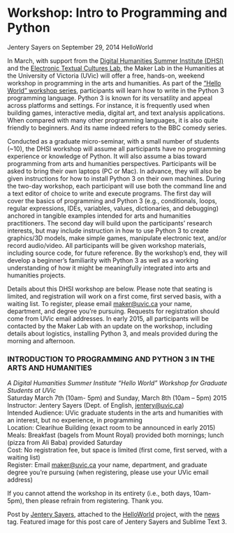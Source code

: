# Workshop: Intro to Programming and Python
Jentery Sayers on September 29, 2014   HelloWorld  

<p>In March, with support from the <a title="learn more" href="http://dhsi.org/" target="_blank">Digital Humanities Summer Institute (DHSI)</a> and the <a title="learn more" href="http://etcl.uvic.ca/" target="_blank">Electronic Textual Cultures Lab</a>, the Maker Lab in the Humanities at the University of Victoria (UVic) will offer <span class="pullquote">a free, hands-on, weekend workshop in programming in the arts and humanities</span>. As part of the <a title="learn more " href="http://maker.uvic.ca/hello/">&#8220;Hello World&#8221; workshop series</a>, participants will learn how to write in the Python 3 programming language. Python 3 is known for its versatility and appeal across platforms and settings. For instance, it is frequently used when building games, interactive media, digital art, and text analysis applications. When compared with many other programming languages, it is also quite friendly to beginners. And its name indeed refers to the BBC comedy series.</p>
<p>Conducted as a graduate micro-seminar, with a small number of students (~10), <span class="pullquote">the DHSI workshop will assume all participants have no programming experience or knowledge of Python</span>. It will also assume a bias toward programming from arts and humanities perspectives. Participants will be asked to bring their own laptops (PC or Mac). In advance, they will also be given instructions for how to install Python 3 on their own machines. During the two-day workshop, each participant will use both the command line and a text editor of choice to write and execute programs. The first day will cover the basics of programming and Python 3 (e.g., conditionals, loops, regular expressions, IDEs, variables, values, dictionaries, and debugging) anchored in tangible examples intended for arts and humanities practitioners. The second day will build upon the participants&#8217; research interests, but may include instruction in how to use Python 3 to create graphics/3D models, make simple games, manipulate electronic text, and/or record audio/video. All participants will be given workshop materials, including source code, for future reference. By the workshop&#8217;s end, they will develop a beginner&#8217;s familiarity with Python 3 as well as a working understanding of how it might be meaningfully integrated into arts and humanities projects.</p>
<p>Details about this DHSI workshop are below. Please note that seating is limited, and registration will work on a first come, first served basis, with a waiting list. To register, please email <a class="moz-txt-link-abbreviated" title="email maker@uvic.ca" href="mailto:maker@uvic.ca">maker@uvic.ca</a> your name, department, and degree you&#8217;re pursuing. Requests for registration should come from UVic email addresses. In early 2015, all participants will be contacted by the Maker Lab with an update on the workshop, including details about logistics, installing Python 3, and meals provided during the morning and afternoon.</p>
<h3>INTRODUCTION TO PROGRAMMING AND PYTHON 3 IN THE ARTS AND HUMANITIES</h3>
<p><em>A Digital Humanities Summer Institute &#8220;Hello World&#8221; Workshop for Graduate Students at UVic</em><br />
Saturday March 7th (10am- 5pm) and Sunday, March 8th (10am &#8211; 5pm) 2015<br />
Instructor: Jentery Sayers (Dept. of English, <a class="moz-txt-link-abbreviated" title="email jentery@uvic.ca" href="mailto:jentery@uvic.ca">jentery@uvic.ca</a>)<br />
Intended Audience: UVic graduate students in the arts and humanities with an interest, but no experience, in programming<br />
Location: Clearihue Building (exact room to be announced in early 2015)<br />
Meals: Breakfast (bagels from Mount Royal) provided both mornings; lunch (pizza from Ali Baba) provided Saturday<br />
Cost: No registration fee, but space is limited (first come, first served, with a waiting list)<br />
Register: Email <a class="moz-txt-link-abbreviated" href="mailto:maker@uvic.ca">maker@uvic.ca</a> your name, department, and graduate degree you&#8217;re pursuing (when registering, please use your UVic email address)</p>
<p>If you cannot attend the workshop in its entirety (i.e., both days, 10am-5pm), then please refrain from registering. Thank you.</p>
<p>Post by <a title="learn more" href="http://maker.uvic.ca/author/admin/">Jentery Sayers</a>, attached to the <a title="learn more" href="http://maker.uvic.ca/category/hello/">HelloWorld</a> project, with the <a title="learn more" href="http://maker.uvic.ca/tag/news/">news</a> tag. Featured image for this post care of Jentery Sayers and Sublime Text 3.</p>
